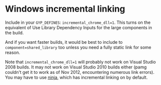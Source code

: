 # Windows incremental linking

Include in your `GYP_DEFINES`: `incremental_chrome_dll=1`. This turns on the
equivalent of Use Library Dependency Inputs for the large components in the
build.

And if you want faster builds, it would be best to include to
`component=shared_library` too unless you need a fully static link for some
reason.

Note that `incremental_chrome_dll=1` will probably not work on Visual Studio
2008 builds. It may not work on Visual Studio 2010 builds either (pamg couldn't
get it to work as of Nov 2012, encountering numerous link errors). You may have
to use [ninja](ninja_build.md), which has incremental linking on by default.
